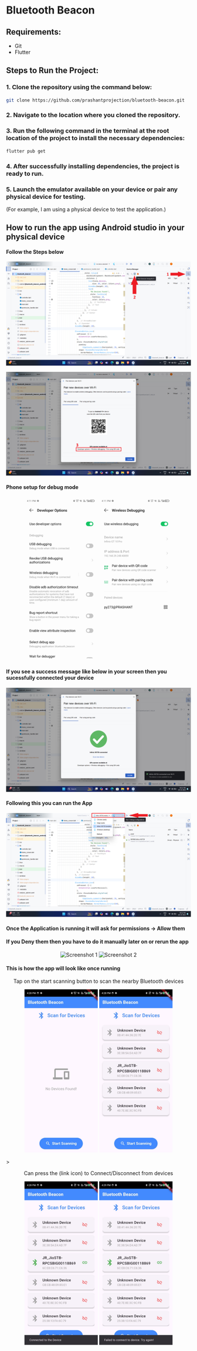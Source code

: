 
# Bluetooth Beacon

## Requirements:
- Git
- Flutter

## Steps to Run the Project:

### 1. Clone the repository using the command below:
```bash
git clone https://github.com/prashantprojection/bluetooth-beacon.git
```

### 2. Navigate to the location where you cloned the repository.

### 3. Run the following command in the terminal at the root location of the project to install the necessary dependencies:
```bash
flutter pub get
```

### 4. After successfully installing dependencies, the project is ready to run.

### 5. Launch the emulator available on your device or pair any physical device for testing.
(For example, I am using a physical device to test the application.)

## How to run the app using Android studio in your physical device
#### Follow the Steps below

![Follow Image 1](documentation/studio/Screenshot1.png)

![Follow Image 2](documentation/studio/Screenshot2.png)

#### Phone setup for debug mode
<div align="center">
  <p>
    <img src="documentation/phone/debug1.jpg" alt="Screenshot 1" width="200"/>
    <img src="documentation/phone/debug2.jpg" alt="Screenshot 2" width="200"/>
  </p>
</div>

#### If you see a success message like below in your screen then you sucessfully connected your device
![Follow Image 3](documentation/studio/Screenshot3.png)

#### Following this you can run the App
![Follow Image 4](documentation/studio/Screenshot4.png)

#### Once the Application is running it will ask for permissions -> Allow them
#### If you Deny them then you have to do it manually later on or rerun the app
<div align="center">
  <p>
    <img src="documentation/phone/lcoation_permission.jpg.jpg" alt="Screenshot 1" width="200"/>
    <img src="documentation/phone/bluetooth_permission.jpg.jpg" alt="Screenshot 2" width="200"/>
  </p>
</div>

#### This is how the app will look like once running
<div align="center">

<p>Tap on the start scanning button to scan the nearby Bluetooth devices</p>
  <p>
    <img src="documentation/phone/1.jpg" alt="Screenshot 1" width="200"/>
    <img src="documentation/phone/2.jpg" alt="Screenshot 2" width="200"/>
  </p></div>>
<div align="center">
 
<p>Can press the (link icon) to Connect/Disconnect from devices</p>
 <p>
    <img src="documentation/phone/3.jpg" alt="Screenshot 1" width="200"/>
    <img src="documentation/phone/4.jpg" alt="Screenshot 2" width="200"/>
  </p>
</div>






